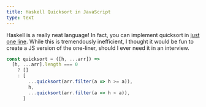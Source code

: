 ```yaml
---
title: Haskell Quicksort in JavaScript
type: text
---
```


Haskell is a really neat language! In fact, you can implement quicksort in [just one line](https://wiki.haskell.org/Introduction#Brevity).
While this is tremendously inefficient, I thought it would be fun to create a JS version of the one-liner, should I ever need it in an interview.

```javascript
const quicksort = ([h, ...arr]) =>
  [h, ...arr].length === 0
    ? []
    : [
        ...quicksort(arr.filter(a => h >= a)),
        h,
        ...quicksort(arr.filter(a => h < a)),
      ]
```
